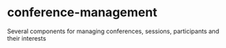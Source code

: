 # conference-management
Several components for managing conferences, sessions, participants and their interests
